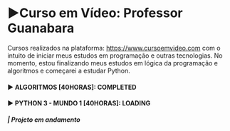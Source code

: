 # ▶️Curso em Vídeo: Professor Guanabara
Cursos realizados na plataforma: https://www.cursoemvideo.com com o intuito de iniciar meus estudos em programação e outras tecnologias. No momento, estou finalizando meus estudos em lógica da programação e algoritmos e começarei a estudar Python.

#### ▶️ ALGORITMOS [40HORAS]: COMPLETED


#### ▶️ PYTHON 3 - MUNDO 1 [40HORAS]: LOADING


##### | Projeto em andamento
